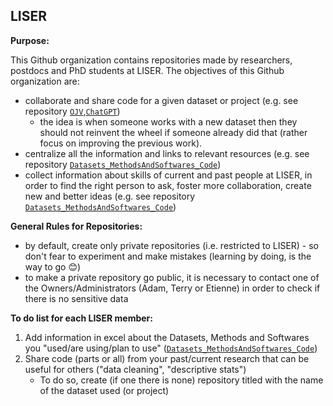 ## LISER 

**Purpose:**

This Github organization contains repositories made by researchers, postdocs and PhD students at LISER. 
The objectives of this Github organization are: 
* collaborate and share code for a given dataset or project (e.g. see repository [`OJV`](https://github.com/Liser-Lu/OJV),[`ChatGPT`](https://github.com/Liser-Lu/ChatGPT))
  * the idea is when someone works with a new dataset then they should not reinvent the wheel  if someone already did that (rather focus on improving the previous work).
* centralize all the information and links to relevant resources (e.g. see repository [`Datasets_MethodsAndSoftwares_Code`](https://github.com/Liser-Lu/Datasets_MethodsAndSoftwares_Code)) 
* collect information about skills of current and past people at LISER, in order to find the right person to ask, foster more collaboration, create new and better ideas (e.g. see repository [`Datasets_MethodsAndSoftwares_Code`](https://github.com/Liser-Lu/Datasets_MethodsAndSoftwares_Code)) 

**General Rules for Repositories:**
* by default, create only private repositories (i.e. restricted to LISER) - so don't fear to experiment and make mistakes (learning by doing, is the way to go :blush:)
* to make a private repository go public, it is necessary to contact one of the Owners/Administrators (Adam, Terry or Etienne) in order to check if there is no sensitive data

**To do list for each LISER member:**
 1. Add information in excel about the Datasets, Methods and Softwares you "used/are using/plan to use" ([`Datasets_MethodsAndSoftwares_Code`](https://github.com/Liser-Lu/Datasets_MethodsAndSoftwares_Code))
 2. Share code (parts or all) from your past/current research that can be useful for others ("data cleaning", "descriptive stats")
    * To do so, create (if one there is none) repository titled with the name of the dataset used (or project)

